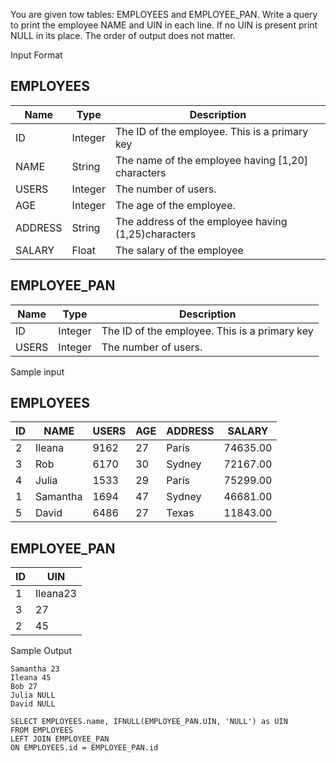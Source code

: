 You are given tow tables: EMPLOYEES and EMPLOYEE_PAN. Write a query to print the employee NAME and UIN in each line. If no UIN is present print NULL in its place. The order of output does not matter.

Input Format

## EMPLOYEES

| Name    | Type    | Description                                         |
| ------- | ------- | --------------------------------------------------- |
| ID      | Integer | The ID of the employee. This is a primary key       |
| NAME    | String  | The name of the employee having [1,20] characters   |
| USERS   | Integer | The number of users.                                |
| AGE     | Integer | The age of the employee.                            |
| ADDRESS | String  | The address of the employee having (1,25)characters |
| SALARY  | Float   | The salary of the employee                          |

## EMPLOYEE_PAN

| Name  | Type    | Description                                   |
| ----- | ------- | --------------------------------------------- |
| ID    | Integer | The ID of the employee. This is a primary key |
| USERS | Integer | The number of users.                          |

Sample input

## EMPLOYEES

| ID  | NAME     | USERS | AGE | ADDRESS | SALARY   |
| --- | -------- | ----- | --- | ------- | -------- |
| 2   | Ileana   | 9162  | 27  | París   | 74635.00 |
| 3   | Rob      | 6170  | 30  | Sydney  | 72167.00 |
| 4   | Julia    | 1533  | 29  | París   | 75299.00 |
| 1   | Samantha | 1694  | 47  | Sydney  | 46681.00 |
| 5   | David    | 6486  | 27  | Texas   | 11843.00 |

## EMPLOYEE_PAN

| ID  | UIN      |
| --- | -------- |
| 1   | Ileana23 |
| 3   | 27       |
| 2   | 45       |

Sample Output

```
Samantha 23
Ileana 45
Bob 27
Julia NULL
David NULL
```

```
SELECT EMPLOYEES.name, IFNULL(EMPLOYEE_PAN.UIN, 'NULL') as UIN
FROM EMPLOYEES
LEFT JOIN EMPLOYEE_PAN
ON EMPLOYEES.id = EMPLOYEE_PAN.id
```

